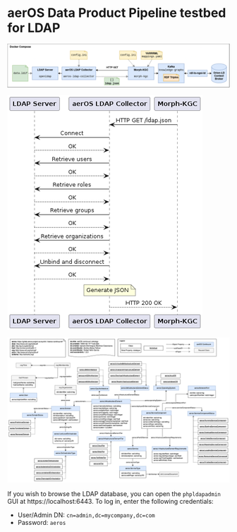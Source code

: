 # aerOS Data Product Pipeline testbed for LDAP

![](docs/ldap-pipeline-tests.drawio.png)

![](docs/sequence_diagram.png)

<img src="docs/aerOS-continuum-ontology.png" width="1200">

If you wish to browse the LDAP database, you can open the `phpldapadmin` GUI at https://localhost:6443. To log in, enter the following credentials:
- User/Admin DN: `cn=admin,dc=mycompany,dc=com`
- Password: `aeros`
